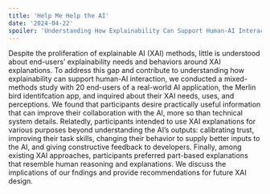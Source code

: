 ```yaml
---
title: 'Help Me Help the AI'
date: '2024-04-22'
spoiler: 'Understanding How Explainability Can Support Human-AI Interaction'
---
```


Despite the proliferation of explainable AI (XAI) methods, little is
understood about end-users’ explainability needs and behaviors
around XAI explanations. To address this gap and contribute to
understanding how explainability can support human-AI interaction, we conducted a mixed-methods study with 20 end-users of a
real-world AI application, the Merlin bird identifcation app, and inquired about their XAI needs, uses, and perceptions. We found that
participants desire practically useful information that can improve
their collaboration with the AI, more so than technical system details. Relatedly, participants intended to use XAI explanations for
various purposes beyond understanding the AI’s outputs: calibrating trust, improving their task skills, changing their behavior to
supply better inputs to the AI, and giving constructive feedback to
developers. Finally, among existing XAI approaches, participants
preferred part-based explanations that resemble human reasoning
and explanations. We discuss the implications of our fndings and
provide recommendations for future XAI design.